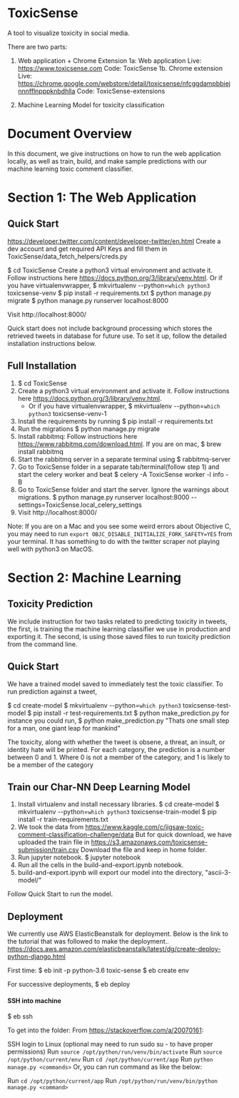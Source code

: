 # ToxicSense

A tool to visualize toxicity in social media.

There are two parts:
1. Web application + Chrome Extension
    1a: Web application
        Live: https://www.toxicsense.com
        Code: ToxicSense
    1b. Chrome extension
        Live: https://chrome.google.com/webstore/detail/toxicsense/nfcggdampbbiejnnnfflnpppknbdhlla
        Code: ToxicSense-extensions

2. Machine Learning Model for toxicity classification


# Document Overview
In this document, we give instructions on how to run the web application locally, as well as train, build, and make sample predictions with our machine learning toxic comment classifier.

# Section 1: The Web Application

## Quick Start

https://developer.twitter.com/content/developer-twitter/en.html
Create a dev account and get required API Keys and fill them in ToxicSense/data_fetch_helpers/creds.py

$ cd ToxicSense
Create a python3 virtual environment and activate it. Follow instructions here https://docs.python.org/3/library/venv.html.
Or if you have virtualenvwrapper,
$ mkvirtualenv --python=`which python3` toxicsense-venv
$ pip install -r requirements.txt
$ python manage.py migrate
$ python manage.py runserver localhost:8000

Visit http://localhost:8000/

Quick start does not include background processing which stores the retrieved tweets in database for future use.
To set it up, follow the detailed installation instructions below.

## Full Installation

1. $ cd ToxicSense
2. Create a python3 virtual environment and activate it. Follow instructions here https://docs.python.org/3/library/venv.html.
    - Or if you have virtualenvwrapper,
    $ mkvirtualenv --python=`which python3` toxicsense-venv-1
3. Install the requirements by running 
    $ pip install -r requirements.txt
4. Run the migrations
    $ python manage.py migrate
5. Install rabbitmq: Follow instructions here https://www.rabbitmq.com/download.html.
    If you are on mac,
    $ brew install rabbitmq
6. Start the rabbitmq server in a separate terminal using 
    $ rabbitmq-server
7. Go to ToxicSense folder in a separate tab/terminal(follow step 1) and start the celery worker and beat
    $ celery -A ToxicSense worker -l info -B
8. Go to ToxicSense folder and start the server. Ignore the warnings about migrations.
    $ python manage.py runserver localhost:8000 --settings=ToxicSense.local_celery_settings
9. Visit http://localhost:8000/

Note: If you are on a Mac and you see some weird errors about Objective C, you may need to run `export OBJC_DISABLE_INITIALIZE_FORK_SAFETY=YES` from your terminal. It has something to do with the twitter scraper not playing well with python3 on MacOS.

# Section 2: Machine Learning

## Toxicity Prediction
We include instruction for two tasks related to predicting toxicity in tweets, the first, is training the machine learning classifier we use in production and exporting it.
The second, is using those saved files to run toxicity prediction from the command line.

## Quick Start

We have a trained model saved to immediately test the toxic classifier. 
To run prediction against a tweet,

$ cd create-model
$ mkvirtualenv --python=`which python3` toxicsense-test-model
$ pip install -r test-requirements.txt
$ python make_prediction.py <tweet>
for instance you could run,
$ python make_prediction.py "Thats one small step for a man, one giant leap for mankind"

The toxicity, along with whether the tweet is obsene, a threat, an insult, or identity hate  will be printed. 
For each category, the prediction is a number between 0 and 1. Where 0 is not a member of the category, and 1 is likely to be a member of the category


## Train our Char-NN Deep Learning Model

1. Install virtualenv and install necessary libraries.
    $ cd create-model
    $ mkvirtualenv --python=`which python3` toxicsense-train-model
    $ pip install -r train-requirements.txt
2. We took the data from https://www.kaggle.com/c/jigsaw-toxic-comment-classification-challenge/data
    But for quick download, we have uploaded the train file in https://s3.amazonaws.com/toxicsense-submission/train.csv
    Download the file and keep in home folder.
3. Run jupyter notebook.
    $ jupyter notebook
4. Run all the cells in the build-and-export.ipynb notebook.
5. build-and-export.ipynb will export our model into the directory, "ascii-3-model/"

Follow Quick Start to run the model.


## Deployment

We currently use AWS ElasticBeanstalk for deployment.
Below is the link to the tutorial that was followed to make the deployment..
https://docs.aws.amazon.com/elasticbeanstalk/latest/dg/create-deploy-python-django.html


First time:
$ eb init -p python-3.6 toxic-sense
$ eb create env

For successive deployments, 
$ eb deploy

#### SSH into machine

$ eb ssh 

To get into the folder:
From https://stackoverflow.com/a/20070161:

SSH login to Linux
(optional may need to run sudo su - to have proper permissions)
Run `source /opt/python/run/venv/bin/activate`
Run `source /opt/python/current/env`
Run `cd /opt/python/current/app`
Run `python manage.py <commands>`
Or, you can run command as like the below:

Run `cd /opt/python/current/app`
Run `/opt/python/run/venv/bin/python manage.py <command>`
